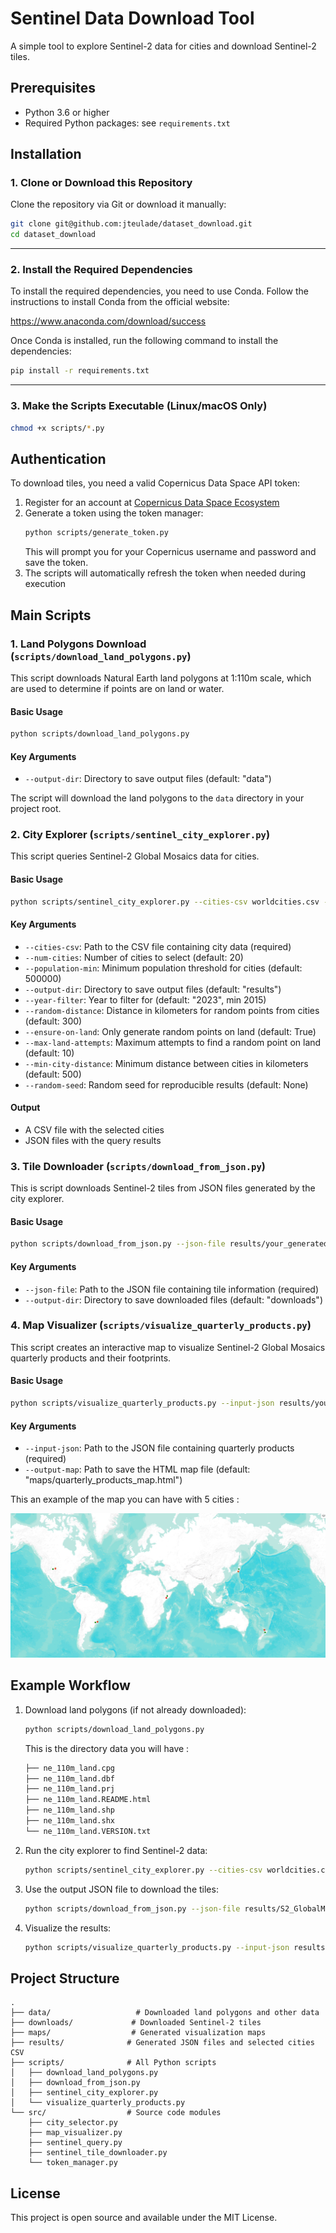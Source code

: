 # Sentinel Data Download Tool

A simple tool to explore Sentinel-2 data for cities and download Sentinel-2 tiles.

## Prerequisites

- Python 3.6 or higher
- Required Python packages: see `requirements.txt`

##  Installation

### 1.  Clone or Download this Repository

Clone the repository via Git or download it manually:

```bash
git clone git@github.com:jteulade/dataset_download.git
cd dataset_download
```

---

### 2. Install the Required Dependencies

To install the required dependencies, you need to use Conda. Follow the instructions to install Conda from the official website:

https://www.anaconda.com/download/success

Once Conda is installed, run the following command to install the dependencies:

```bash
pip install -r requirements.txt
```
---

### 3. Make the Scripts Executable (Linux/macOS Only)

```bash
chmod +x scripts/*.py
```

## Authentication

To download tiles, you need a valid Copernicus Data Space API token:

1. Register for an account at [Copernicus Data Space Ecosystem](https://dataspace.copernicus.eu/)
2. Generate a token using the token manager:
   ```bash
   python scripts/generate_token.py
   ```
   This will prompt you for your Copernicus username and password and save the token.
3. The scripts will automatically refresh the token when needed during execution

## Main Scripts

### 1. Land Polygons Download (`scripts/download_land_polygons.py`)

This script downloads Natural Earth land polygons at 1:110m scale, which are used to determine if points are on land or water.

#### Basic Usage

```bash
python scripts/download_land_polygons.py
```

#### Key Arguments

- `--output-dir`: Directory to save output files (default: "data")

The script will download the land polygons to the `data` directory in your project root.

### 2. City Explorer (`scripts/sentinel_city_explorer.py`)

This script queries Sentinel-2 Global Mosaics data for cities.

#### Basic Usage

```bash
python scripts/sentinel_city_explorer.py --cities-csv worldcities.csv --num-cities 5
```

#### Key Arguments

- `--cities-csv`: Path to the CSV file containing city data (required)
- `--num-cities`: Number of cities to select (default: 20)
- `--population-min`: Minimum population threshold for cities (default: 500000)
- `--output-dir`: Directory to save output files (default: "results")
- `--year-filter`: Year to filter for (default: "2023", min 2015)
- `--random-distance`: Distance in kilometers for random points from cities (default: 300)
- `--ensure-on-land`: Only generate random points on land (default: True)
- `--max-land-attempts`: Maximum attempts to find a random point on land (default: 10)
- `--min-city-distance`: Minimum distance between cities in kilometers (default: 500)
- `--random-seed`: Random seed for reproducible results (default: None)

#### Output

- A CSV file with the selected cities
- JSON files with the query results

### 3. Tile Downloader (`scripts/download_from_json.py`)

This is script downloads Sentinel-2 tiles from JSON files generated by the city explorer.

#### Basic Usage

```bash
python scripts/download_from_json.py --json-file results/your_generated_file.json --output-dir downloads
```

#### Key Arguments

- `--json-file`: Path to the JSON file containing tile information (required)
- `--output-dir`: Directory to save downloaded files (default: "downloads")

### 4. Map Visualizer (`scripts/visualize_quarterly_products.py`)

This script creates an interactive map to visualize Sentinel-2 Global Mosaics quarterly products and their footprints.

#### Basic Usage

```bash
python scripts/visualize_quarterly_products.py --input-json results/your_generated_file.json --output-map maps/quarterly_products_map.html
```

#### Key Arguments

- `--input-json`: Path to the JSON file containing quarterly products (required)
- `--output-map`: Path to save the HTML map file (default: "maps/quarterly_products_map.html")

This an example of the map you can have with 5 cities : 

![example](./ressources/example_map.png)
## Example Workflow

1. Download land polygons (if not already downloaded):
   ```bash
   python scripts/download_land_polygons.py
   ```

   This is the directory data you will have :

   ```bash
   ├── ne_110m_land.cpg
   ├── ne_110m_land.dbf
   ├── ne_110m_land.prj
   ├── ne_110m_land.README.html
   ├── ne_110m_land.shp
   ├── ne_110m_land.shx
   └── ne_110m_land.VERSION.txt
   ```

2. Run the city explorer to find Sentinel-2 data:
   ```bash
   python scripts/sentinel_city_explorer.py --cities-csv worldcities.csv --num-cities 3
   ```

3. Use the output JSON file to download the tiles:
   ```bash
   python scripts/download_from_json.py --json-file results/S2_GlobalMosaics_2023_unified_[timestamp].json --output-dir downloads
   ```

4. Visualize the results:
   ```bash
   python scripts/visualize_quarterly_products.py --input-json results/S2_GlobalMosaics_2023_unified_[timestamp].json
   ```

## Project Structure

```
.
├── data/                   # Downloaded land polygons and other data
├── downloads/             # Downloaded Sentinel-2 tiles
├── maps/                  # Generated visualization maps
├── results/              # Generated JSON files and selected cities CSV
├── scripts/              # All Python scripts
│   ├── download_land_polygons.py
│   ├── download_from_json.py
│   ├── sentinel_city_explorer.py
│   └── visualize_quarterly_products.py
└── src/                  # Source code modules
    ├── city_selector.py
    ├── map_visualizer.py
    ├── sentinel_query.py
    ├── sentinel_tile_downloader.py
    └── token_manager.py
```

## License

This project is open source and available under the MIT License. 